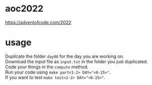 # aoc2022
https://adventofcode.com/2022

# usage
Duplicate the folder `day00` for the day you are working on.<br>
Download the input file as `input.txt` in the folder you just duplicated.<br>
Code your things in the `compute` method.<br>
Run your code using `make part<1-2> DAY="<0-25>"`.<br>
If you want to test `make test<1-2> DAY="<0-25>"`.<br>
